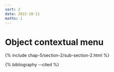 ```yaml
---
sort: 2
date: 2022-10-11
maths: 1
---
```


# Object contextual menu

{% include chap-5/section-2/sub-section-2.html %}

{% bibliography --cited %}

